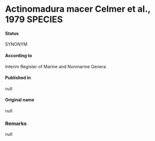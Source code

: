 # Actinomadura macer Celmer et al., 1979 SPECIES

#### Status
SYNONYM

#### According to
Interim Register of Marine and Nonmarine Genera

#### Published in
null

#### Original name
null

### Remarks
null